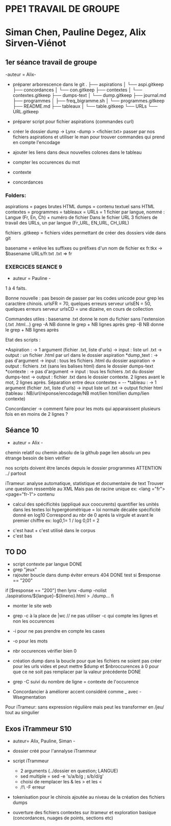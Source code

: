 # PPE1 TRAVAIL DE GROUPE
# Siman Chen, Pauline Degez, Alix Sirven-Viénot


## 1er séance travail de groupe
-auteur = Alix-

- préparer arborescence dans le git
.
├── aspirations
│   └── aspi.gitkeep
├── concordances
│   └── con.gitkeep
├── contextes
│   └── contextes.gitkeep
├── dumps-text
│   └── dump.gitkeep
├── journal.md
├── programmes
│   ├── freq_bigramme.sh
│   └── programmes.gitkeep
├── README.md
├── tableaux
│   └── table.gitkeep
└── URLs
    └── URL.gitkeep

- préparer script pour fichier aspirations (commandes curl)

- créer le dossier dump -> Lynx -dump <URL>  >  <fichier.txt>
passer par nos fichiers aspirations et utiliser le man pour trouver commandes qui prend en compte l'encodage

- ajouter les liens dans deux nouvelles colones dans le tableau

- compter les occurences du mot

- contexte

- concordances


### Folders:
aspirations = pages brutes HTML
dumps = contenu textuel sans HTML
contextes =
programmes =
tableaux =
URLs = 1 fichier par langue, nommé : Langue (Fr, En, Ch) + numéro de fichier
Dans le fichier URL 3 fichiers de travail des URLs, un par langue (Fr_URL, EN_URL, CH_URL)

fichiers .gitkeep = fichiers vides permettant de créer des dossiers vide dans git

basename = enlève les suffixes ou préfixes d'un nom de fichier
ex fr.tkx -> $basename URLs/fr.txt .txt => fr


 
### EXERCICES SEANCE 9
- auteur = Pauline -

1 à 4 faits.

Bonne nouvelle : pas besoin de passer par les codes unicode pour grep les caractère chinois.
urlsFR = 70, quelques erreurs serveur
urlsEN = 50, quelques erreurs serveur
urlsCD = une dizaine, en cours de collection

Commandes utiles :
basename .txt	donne le nom du fichier sans l'extension (.txt .html...)
grep -A NB	donne le grep + NB lignes après
grep -B NB	donne le grep + NB lignes après

Etat des scripts :

*Aspiration :
	-> 1 argument (fichier .txt, liste d'urls)
	-> input : liste url .txt
	-> output : un fichier .html par url dans le dossier aspiration
*dump_text : 
	-> pas d'argument
	-> input : tous les fichiers .html du dossier aspiration
	-> output : fichiers .txt (sans les balises html) dans le dossier dumps-text
*contexte :
	-> pas d'argument
	-> input : tous les fichiers .txt du dossier dumps-text
	-> output : fichier .txt dans le dossier contexte. 2 lignes avant le mot, 2 lignes après. Séparation entre deux contextes = --
*tableau :
	-> 1 argument (fichier .txt, liste d'urls)
	-> input liste url .txt
	-> output fichier html (tableau : NB/url/réponse/encodage/NB mot/lien html/lien dump/lien contexte)

Concordancier
-> comment faire pour les mots qui apparaissent plusieurs fois en en moins de 2 lignes ?


## Séance 10 
- auteur = Alix -

chemin relatif ou chemin absolu de la github page 
lien absolu un peu étrange besoin de bien vérifier 

nos scripts doivent être lancés depuis le dossier programmes 
ATTENTION ../ partout 

iTrameur: 
analyse automatique, statistique et documentaire de text 
Trouver une question 
ressemble au XML 
Mais pas de racine unique 
ex: <lang ="fr">
<page="fr-1">
<text> contenu </text>
- calcul des spécificités (appliqué aux coocurents)
quantifier les unités dans les textes 
loi hypergéométrique = loi normale décalée 
spécificité donné en log10 
Correspond au nbr de 0 aprés la virgule et avant le premier chiffre
ex: log0,1= 1 / log 0,01 = 2 
+ c'est haut + c'est utilisé dans le corpus 
+ c'est bas 

## TO DO
- script contexte par langue DONE 
- grep "jeux" 
- rajouter boucle dans dump éviter erreurs 404 DONE
test si $response == "200"

if [$response == "200"]
then 
	lynx -dump -nolist ./aspirations/${langue}-${lineno}.html > ./dump...
fi 
- monter le site web 
- grep -c à la place de |wc // ne pas utiliser -c qui compte les lignes et non les occurences
- -i pour ne pas prendre en compte les cases 
- -o pour les mots 
- nbr occurences vérifier bien 0 
- création dump dans la boucle pour que les fichiers ne soient pas créer pour les urls vides 
et peut mettre $dump et $nbroccurences à 0 pour que ce ne soit pas remplacer par la valeur précédente DONE
- grep -C suivi du nombre de ligne = contexte de l'occurence 

- Concordancier à améliorer 
accent considéré comme _ avec \-Wsegmentation

Pour iTrameur: 
sans expression régulière mais peut les transformer en /jeu/ tout au singulier 


## Exos iTrammeur S10 
- auteur= Alix, Pauline, Siman -

- dossier créé pour l'annalyse iTrammeur
- script iTrammeur 
	- 2 arguments (../dossier en question; LANGUE)
	- sed multiple = sed -e 's/a/b/g ; s/b/d/g'
	- choisi de remplacer les & les > et les <
	- /!\ -F erreur 
- tokenisation pour le chinois ajoutée au niveau de la création des fichiers dumps 
- ouverture des fichiers contextes sur itrameur et exploration basique (concordances, nuages de points, sections etc)
